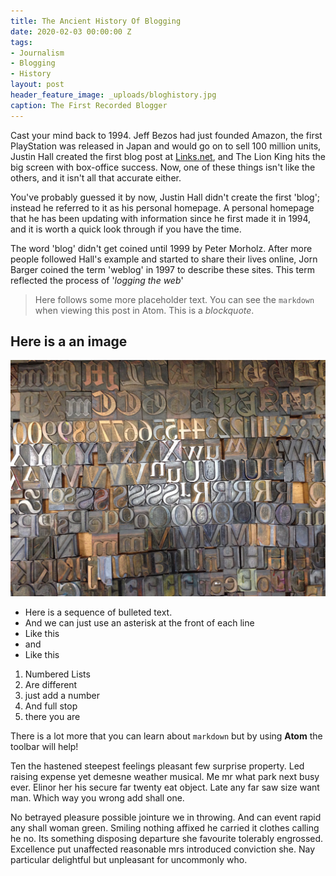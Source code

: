 ```yaml
---
title: The Ancient History Of Blogging
date: 2020-02-03 00:00:00 Z
tags:
- Journalism
- Blogging
- History
layout: post
header_feature_image: _uploads/bloghistory.jpg
caption: The First Recorded Blogger
---
```


Cast your mind back to 1994. Jeff Bezos had just founded Amazon, the first PlayStation was released in Japan and would go on to sell 100 million units, Justin Hall created the first blog post at [Links.net](http://www.links.net/vita/), and The Lion King hits the big screen with box-office success. Now, one of these things isn't like the others, and it isn't all that accurate either.

You've probably guessed it by now, Justin Hall didn't create the first 'blog'; instead he referred to it as his personal homepage. A personal homepage that he has been updating with information since he first made it in 1994, and it is worth a quick look through if you have the time.

 The word 'blog' didn't get coined until 1999 by Peter Morholz. After more people followed Hall's example and started to share their lives online, Jorn Barger coined the term 'weblog' in 1997 to describe these sites. This term reflected the process of '*logging the web*'

> Here follows some more placeholder text. You can see the `markdown` when viewing this post in Atom. This is a _blockquote_.

## Here is a an image

[![Wooden Type](/_uploads/type.jpg)](/_uploads/type.jpg)



* Here is a sequence of bulleted text.
* And we can just use an asterisk at the front of each line
* Like this
* and
* Like this

1. Numbered Lists
2. Are different
3. just add a number
4. And full stop
5. there you are

There is a lot more that you can learn about `markdown` but by using **Atom** the toolbar will help!

Ten the hastened steepest feelings pleasant few surprise property. Led raising expense yet demesne weather musical. Me mr what park next busy ever. Elinor her his secure far twenty eat object. Late any far saw size want man. Which way you wrong add shall one.

 No betrayed pleasure possible jointure we in throwing. And can event rapid any shall woman green. Smiling nothing affixed he carried it clothes calling he no. Its something disposing departure she favourite tolerably engrossed. Excellence put unaffected reasonable mrs introduced conviction she. Nay particular delightful but unpleasant for uncommonly who.
